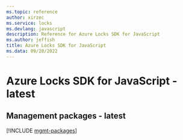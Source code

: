 ```yaml
---
ms.topic: reference
author: xirzec
ms.service: locks
ms.devlang: javascript
description: Reference for Azure Locks SDK for JavaScript
ms.author: jeffish
title: Azure Locks SDK for JavaScript
ms.data: 09/28/2022
---
```

# Azure Locks SDK for JavaScript - latest

## Management packages - latest
[!INCLUDE [mgmt-packages](locks-mgmt-index.md)]